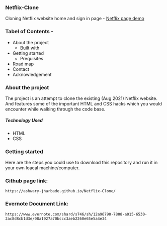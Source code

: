 ### Netflix-Clone
Cloning Netflix website home and sign in page - [Netflix page demo](https://ashwary-jharbade.github.io/Netflix-Clone/)

### Tabel of Contents -
- About the project
  - Built with
- Getting started
  - Prequisites
- Road map
- Contact
- Acknowledgement

### About the project
The project is an attempt to clone the existing (Aug 2021) Netflix website. And features some of the important HTML and CSS hacks which you would encounter while walking through the code base. 

##### Technology Used
- HTML
- CSS

### Getting started
Here are the steps you could use to download this repository and run it in your own loacal machine/computer.


### Github page link:
```
https://ashwary-jharbade.github.io/Netflix-Clone/
```

### Evernote Document Link:
```
https://www.evernote.com/shard/s746/sh/12a96790-7808-a015-6530-2ac8d8cb1d3e/08a1927a70bccc3aeb2260e65e5a4e34
```
